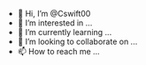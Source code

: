 - 👋 Hi, I’m @Cswift00
- 👀 I’m interested in ...
- 🌱 I’m currently learning ...
- 💞️ I’m looking to collaborate on ...
- 📫 How to reach me ...

<!---
Cswift00/Cswift00 is a ✨ special ✨ repository because its `README.md` (this file) appears on your GitHub profile.
You can click the Preview link to take a look at your changes.
--->
